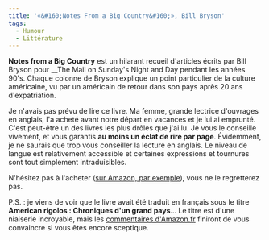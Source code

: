 ```yaml
---
title: '«&#160;Notes From a Big Country&#160;», Bill Bryson'
tags:
  - Humour
  - Littérature
---
```


**Notes from a Big Country** est un hilarant recueil d'articles écrits par Bill
Bryson pour \_\_The Mail on Sunday's Night and Day pendant les années 90's.
Chaque colonne de Bryson explique un point particulier de la culture américaine,
vu par un américain de retour dans son pays après 20 ans d'expatriation.

<!-- more -->

Je n'avais pas prévu de lire ce livre. Ma femme, grande lectrice d'ouvrages en
anglais, l'a acheté avant notre départ en vacances et je lui ai emprunté. C'est
peut-être un des livres les plus drôles que j'ai lu. Je vous le conseille
vivement, et vous garantis **au moins un éclat de rire par page**. Évidemment,
je ne saurais que trop vous conseiller la lecture en anglais. Le niveau de
langue est relativement accessible et certaines expressions et tournures sont
tout simplement intraduisibles.

N'hésitez pas à l'acheter
([sur Amazon, par exemple](http://www.amazon.com/Notes-Big-Country-Bill-Bryson/dp/0552997862)),
vous ne le regretterez pas.

P.S.&nbsp;: je viens de voir que le livre avait été traduit en français sous le
titre **American rigolos&nbsp;: Chroniques d'un grand pays**… Le titre est d'une
niaiserie incroyable, mais les
[commentaires d'Amazon.fr](http://www.amazon.fr/product-reviews/2228897310/ref=dp_top_cm_cr_acr_txt?ie=UTF8&showViewpoints=1)
finiront de vous convaincre si vous êtes encore sceptique.
